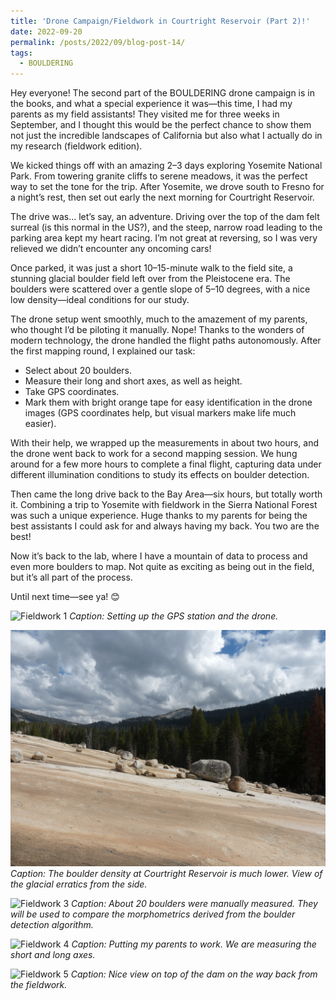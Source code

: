 ```yaml
---
title: 'Drone Campaign/Fieldwork in Courtright Reservoir (Part 2)!'
date: 2022-09-20
permalink: /posts/2022/09/blog-post-14/
tags:
  - BOULDERING
---
```


Hey everyone! The second part of the BOULDERING drone campaign is in the books, and what a special experience it was—this time, I had my parents as my field assistants! They visited me for three weeks in September, and I thought this would be the perfect chance to show them not just the incredible landscapes of California but also what I actually do in my research (fieldwork edition).

We kicked things off with an amazing 2–3 days exploring Yosemite National Park. From towering granite cliffs to serene meadows, it was the perfect way to set the tone for the trip. After Yosemite, we drove south to Fresno for a night’s rest, then set out early the next morning for Courtright Reservoir.

The drive was... let’s say, an adventure. Driving over the top of the dam felt surreal (is this normal in the US?), and the steep, narrow road leading to the parking area kept my heart racing. I’m not great at reversing, so I was very relieved we didn’t encounter any oncoming cars!

Once parked, it was just a short 10–15-minute walk to the field site, a stunning glacial boulder field left over from the Pleistocene era. The boulders were scattered over a gentle slope of 5–10 degrees, with a nice low density—ideal conditions for our study.

The drone setup went smoothly, much to the amazement of my parents, who thought I’d be piloting it manually. Nope! Thanks to the wonders of modern technology, the drone handled the flight paths autonomously. After the first mapping round, I explained our task:

- Select about 20 boulders.
- Measure their long and short axes, as well as height.
- Take GPS coordinates.
- Mark them with bright orange tape for easy identification in the drone images (GPS coordinates help, but visual markers make life much easier).

With their help, we wrapped up the measurements in about two hours, and the drone went back to work for a second mapping session. We hung around for a few more hours to complete a final flight, capturing data under different illumination conditions to study its effects on boulder detection.

Then came the long drive back to the Bay Area—six hours, but totally worth it. Combining a trip to Yosemite with fieldwork in the Sierra National Forest was such a unique experience. Huge thanks to my parents for being the best assistants I could ask for and always having my back. You two are the best!

Now it’s back to the lab, where I have a mountain of data to process and even more boulders to map. Not quite as exciting as being out in the field, but it’s all part of the process.

Until next time—see ya! 😊


![Fieldwork 1](/images/blog-entry-14-picture1.JPG)
*Caption: Setting up the GPS station and the drone.*

![Fieldwork 2](/images/blog-entry-14-picture2.JPG)
*Caption: The boulder density at Courtright Reservoir is much lower. View of the glacial erratics from the side.*

![Fieldwork 3](/images/blog-entry-14-picture3.JPG)
*Caption: About 20 boulders were manually measured. They will be used to compare the morphometrics derived from the boulder detection algorithm.*

![Fieldwork 4](/images/blog-entry-14-picture4.JPG)
*Caption: Putting my parents to work. We are measuring the short and long axes.*

![Fieldwork 5](/images/blog-entry-14-picture5.JPG)
*Caption: Nice view on top of the dam on the way back from the fieldwork.*
